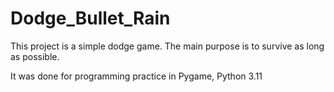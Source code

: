 # Dodge_Bullet_Rain

This project is a simple dodge game.
The main purpose is to survive as long as possible.

It was done for programming practice in Pygame, Python 3.11
